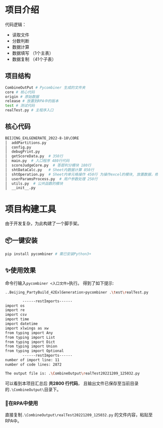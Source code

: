# 项目介绍
代码逻辑：
- 读取文件 
- 分数判断 
- 数据计算
- 数据填写 （1个主表）
- 数据复制 （41个子表）

## 项目结构
```bash
CombineOutPut # Pycombiner 生成的文件夹
core # 核心代码
origin # 原始数据
release # 放置到RPA中的版本
test # 测试代码
realTest.py # 主程序入口
```
## 核心代码
 ```bash
 BEIJING_EXLGENERATE_2022-8-18\CORE
│  addPartitions.py
│  config.py
│  debugPrint.py
│  getScoreData.py  # 350行
│  main.py  # 入口程序 480行代码
│  scoreJudgeCore.py  # 答题判分模块 180行
│  shtDataCalc.py   # Sheet内数据计算 850行
│  shtOperation.py  # Sheet内单元格操作 450行 为操作excel的模块, 放置数据，修改格式等
│  userParamsProcess.py  # 用户参数处理 250行
│  utils.py  # 公共函数的模块
│  __init__.py
```

# 项目构建工具
由于开发复杂，为此构建了一个脚手架。

## 📦一键安装
```bash
pip install pycombiner # 需已安装Python3+
```
## ✨使用效果
命令行输入`pycombiner <入口文件>`执行。
得到了如下提示:
```bash
..Beijing_PartyBuild_42ExlGeneration>pycombiner .\test\realTest.py

        ------restImports------
import os
import re
import csv
import time
import datetime
import xlwings as xw
from typing import Any
from typing import List
from typing import Dict
from typing import Union
from typing import Optional
        ------restImports------
number of import line: 11
number of code lines: 2872

The output file is: .\CombineOutput\realTest20221209_125032.py
```
可以看到本项目汇总后 **共2800 行代码**， 且输出文件已保存至当前目录的`.\CombineOutput\`目录下。

### 🎉在RPA中使用
直接复制`.\CombineOutput\realTest20221209_125032.py` 的文件内容，粘贴至RPA中。 

 
